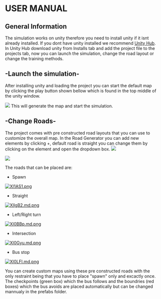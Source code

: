 # USER MANUAL
## General Information
The simulation works on unity therefore you need to install unity if it isnt already installed.
If you dont have unity installed we recommend [Unity Hub][d1]. In Unity Hub download unity from Installs tab and add the project file to the projects tab, now you can launch the simulation, change the road layout or change the training methods.
## -Launch the simulation-

After installing unity and loading the project you can start the default map by clicking the play button shown bellow which is found in the top middle of the unity window.

![](https://iili.io/Xl759j.png)
This will generate the map and start the simulation.

## -Change Roads-

The project comes with pre constructed road layouts that you can use to customize the overall map. In the Road Generator you can add new elements by clicking +, default road is straight you can change them by clicking on the element and open the dropdown box.
![](https://media.discordapp.net/attachments/527124872833531925/968215603276038154/unknown.png)

![](https://user-images.githubusercontent.com/59233358/171064868-8dfb6024-ca49-468b-a8cd-864fedeef1f4.png)


The roads that can be placed are:
-  Spawn

[![Xl1AS1.png](https://iili.io/Xl1AS1.png)](https://freeimage.host/)
- Straight

[![XllgB2.md.png](https://iili.io/XllgB2.md.png)](https://freeimage.host/i/XllgB2)
- Left/Right turn

[![Xl0BBp.md.png](https://iili.io/Xl0BBp.md.png)](https://freeimage.host/i/Xl0BBp)
- Intersection

[![Xl0Gyu.md.png](https://iili.io/Xl0Gyu.md.png)](https://freeimage.host/i/Xl0Gyu)
- Bus stop

[![Xl0LFI.md.png](https://iili.io/Xl0LFI.md.png)](https://freeimage.host/i/Xl0LFI)

You can create custom maps using these pre constructed roads with the only restraint being that you have to place "spawn" only and excactly once.
The checkpoints (green box) which the bus follows and the boundries (red boxes) which the bus avoids are placed automatically but can be changed mannualy in the prefabs folder.






 [d1]: <https://unity3d.com/get-unity/download>

